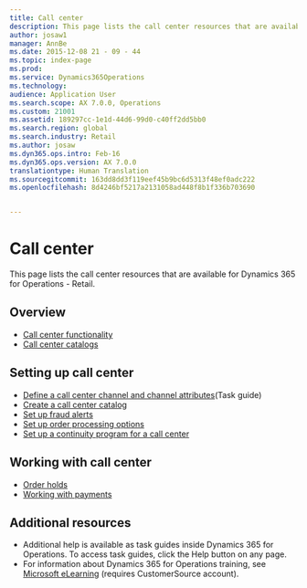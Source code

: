 ```yaml
---
title: Call center
description: This page lists the call center resources that are available for Dynamics 365 for Operations - Retail.
author: josaw1
manager: AnnBe
ms.date: 2015-12-08 21 - 09 - 44
ms.topic: index-page
ms.prod: 
ms.service: Dynamics365Operations
ms.technology: 
audience: Application User
ms.search.scope: AX 7.0.0, Operations
ms.custom: 21001
ms.assetid: 189297cc-1e1d-44d6-99d0-c40ff2dd5bb0
ms.search.region: global
ms.search.industry: Retail
ms.author: josaw
ms.dyn365.ops.intro: Feb-16
ms.dyn365.ops.version: AX 7.0.0
translationtype: Human Translation
ms.sourcegitcommit: 163dd8dd3f119eef45b9bc6d5313f48ef0adc222
ms.openlocfilehash: 8d4246bf5217a2131058ad448f8b1f336b703690


---
```


# <a name="call-center"></a>Call center

This page lists the call center resources that are available for Dynamics 365 for Operations - Retail.

<a name="overview"></a>Overview
--------

-   [Call center functionality](call-center-functionality.md)
-   [Call center catalogs](call-center-catalogs.md)

## <a name="setting-up-call-center"></a>Setting up call center
-   [Define a call center channel and channel attributes](http://ax.help.dynamics.com/en/wiki/define-call-center-channel-and-channel-attributes/)(Task guide)
-   [Create a call center catalog](create-call-center-catalogs.md)
-   [Set up fraud alerts](set-up-fraud-alerts.md)
-   [Set up order processing options](set-up-order-processing-options.md)
-   [Set up a continuity program for a call center](set-up-continuity-program.md)

## <a name="working-with-call-center"></a>Working with call center
-   [Order holds](work-with-order-holds.md)
-   [Working with payments](work-with-payments.md)

## <a name="additional-resources"></a>Additional resources
-   Additional help is available as task guides inside Dynamics 365 for Operations. To access task guides, click the Help button on any page.
-   For information about Dynamics 365 for Operations training, see [Microsoft eLearning](https://mbs2.microsoft.com/members/elearning/dynamicstrainingcert.aspx) (requires CustomerSource account).





<!--HONumber=Feb17_HO3-->


